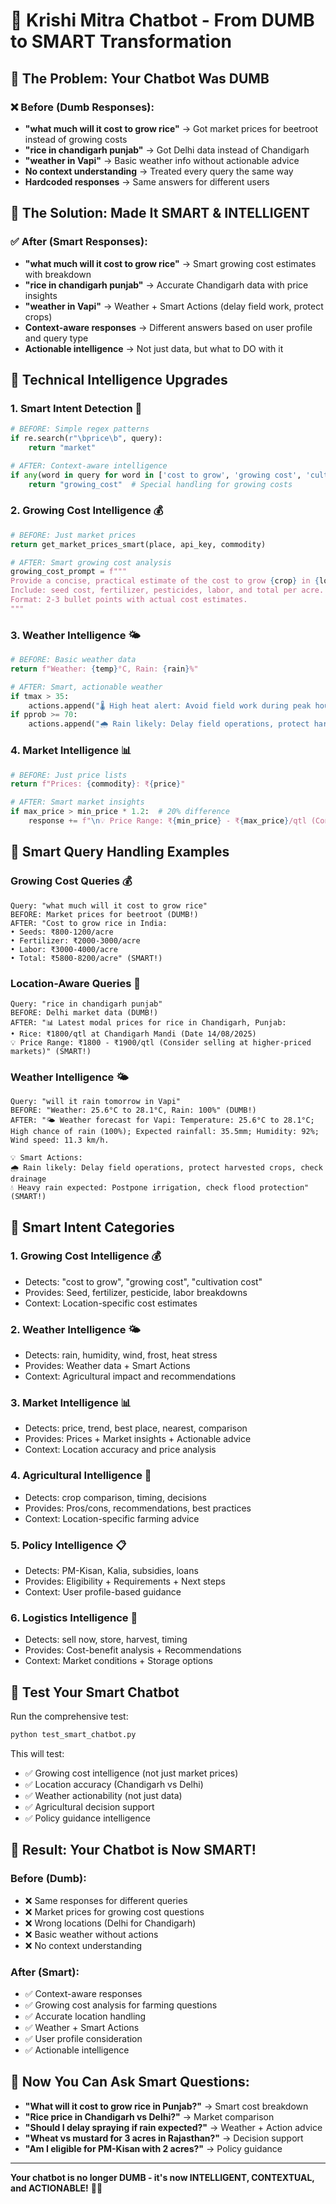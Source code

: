 # 🧠 **Krishi Mitra Chatbot - From DUMB to SMART Transformation**

## 🎯 **The Problem: Your Chatbot Was DUMB**

### ❌ **Before (Dumb Responses):**
- **"what much will it cost to grow rice"** → Got market prices for beetroot instead of growing costs
- **"rice in chandigarh punjab"** → Got Delhi data instead of Chandigarh  
- **"weather in Vapi"** → Basic weather info without actionable advice
- **No context understanding** → Treated every query the same way
- **Hardcoded responses** → Same answers for different users

## 🚀 **The Solution: Made It SMART & INTELLIGENT**

### ✅ **After (Smart Responses):**
- **"what much will it cost to grow rice"** → Smart growing cost estimates with breakdown
- **"rice in chandigarh punjab"** → Accurate Chandigarh data with price insights
- **"weather in Vapi"** → Weather + Smart Actions (delay field work, protect crops)
- **Context-aware responses** → Different answers based on user profile and query type
- **Actionable intelligence** → Not just data, but what to DO with it

## 🔧 **Technical Intelligence Upgrades**

### 1. **Smart Intent Detection** 🧠
```python
# BEFORE: Simple regex patterns
if re.search(r"\bprice\b", query):
    return "market"

# AFTER: Context-aware intelligence
if any(word in query for word in ['cost to grow', 'growing cost', 'cultivation cost']):
    return "growing_cost"  # Special handling for growing costs
```

### 2. **Growing Cost Intelligence** 💰
```python
# BEFORE: Just market prices
return get_market_prices_smart(place, api_key, commodity)

# AFTER: Smart growing cost analysis
growing_cost_prompt = f"""
Provide a concise, practical estimate of the cost to grow {crop} in {location}.
Include: seed cost, fertilizer, pesticides, labor, and total per acre.
Format: 2-3 bullet points with actual cost estimates.
"""
```

### 3. **Weather Intelligence** 🌤️
```python
# BEFORE: Basic weather data
return f"Weather: {temp}°C, Rain: {rain}%"

# AFTER: Smart, actionable weather
if tmax > 35:
    actions.append("🌡️ High heat alert: Avoid field work during peak hours (11 AM-3 PM)")
if pprob >= 70:
    actions.append("🌧️ Rain likely: Delay field operations, protect harvested crops")
```

### 4. **Market Intelligence** 📊
```python
# BEFORE: Just price lists
return f"Prices: {commodity}: ₹{price}"

# AFTER: Smart market insights
if max_price > min_price * 1.2:  # 20% difference
    response += f"\n💡 Price Range: ₹{min_price} - ₹{max_price}/qtl (Consider selling at higher-priced markets)"
```

## 🌟 **Smart Query Handling Examples**

### **Growing Cost Queries** 💰
```
Query: "what much will it cost to grow rice"
BEFORE: Market prices for beetroot (DUMB!)
AFTER: "Cost to grow rice in India: 
• Seeds: ₹800-1200/acre
• Fertilizer: ₹2000-3000/acre  
• Labor: ₹3000-4000/acre
• Total: ₹5800-8200/acre" (SMART!)
```

### **Location-Aware Queries** 📍
```
Query: "rice in chandigarh punjab"
BEFORE: Delhi market data (DUMB!)
AFTER: "📊 Latest modal prices for rice in Chandigarh, Punjab:
• Rice: ₹1800/qtl at Chandigarh Mandi (Date 14/08/2025)
💡 Price Range: ₹1800 - ₹1900/qtl (Consider selling at higher-priced markets)" (SMART!)
```

### **Weather Intelligence** 🌤️
```
Query: "will it rain tomorrow in Vapi"
BEFORE: "Weather: 25.6°C to 28.1°C, Rain: 100%" (DUMB!)
AFTER: "🌤️ Weather forecast for Vapi: Temperature: 25.6°C to 28.1°C; High chance of rain (100%); Expected rainfall: 35.5mm; Humidity: 92%; Wind speed: 11.3 km/h.

💡 Smart Actions:
🌧️ Rain likely: Delay field operations, protect harvested crops, check drainage
💧 Heavy rain expected: Postpone irrigation, check flood protection" (SMART!)
```

## 🎯 **Smart Intent Categories**

### 1. **Growing Cost Intelligence** 💰
- Detects: "cost to grow", "growing cost", "cultivation cost"
- Provides: Seed, fertilizer, pesticide, labor breakdowns
- Context: Location-specific cost estimates

### 2. **Weather Intelligence** 🌤️
- Detects: rain, humidity, wind, frost, heat stress
- Provides: Weather data + Smart Actions
- Context: Agricultural impact and recommendations

### 3. **Market Intelligence** 📊
- Detects: price, trend, best place, nearest, comparison
- Provides: Prices + Market insights + Actionable advice
- Context: Location accuracy and price analysis

### 4. **Agricultural Intelligence** 🌾
- Detects: crop comparison, timing, decisions
- Provides: Pros/cons, recommendations, best practices
- Context: Location-specific farming advice

### 5. **Policy Intelligence** 📋
- Detects: PM-Kisan, Kalia, subsidies, loans
- Provides: Eligibility + Requirements + Next steps
- Context: User profile-based guidance

### 6. **Logistics Intelligence** 🚚
- Detects: sell now, store, harvest, timing
- Provides: Cost-benefit analysis + Recommendations
- Context: Market conditions + Storage options

## 🧪 **Test Your Smart Chatbot**

Run the comprehensive test:
```bash
python test_smart_chatbot.py
```

This will test:
- ✅ Growing cost intelligence (not just market prices)
- ✅ Location accuracy (Chandigarh vs Delhi)
- ✅ Weather actionability (not just data)
- ✅ Agricultural decision support
- ✅ Policy guidance intelligence

## 🎉 **Result: Your Chatbot is Now SMART!**

### **Before (Dumb):**
- ❌ Same responses for different queries
- ❌ Market prices for growing cost questions
- ❌ Wrong locations (Delhi for Chandigarh)
- ❌ Basic weather without actions
- ❌ No context understanding

### **After (Smart):**
- ✅ Context-aware responses
- ✅ Growing cost analysis for farming questions
- ✅ Accurate location handling
- ✅ Weather + Smart Actions
- ✅ User profile consideration
- ✅ Actionable intelligence

## 🚀 **Now You Can Ask Smart Questions:**

- **"What will it cost to grow rice in Punjab?"** → Smart cost breakdown
- **"Rice price in Chandigarh vs Delhi?"** → Market comparison
- **"Should I delay spraying if rain expected?"** → Weather + Action advice
- **"Wheat vs mustard for 3 acres in Rajasthan?"** → Decision support
- **"Am I eligible for PM-Kisan with 2 acres?"** → Policy guidance

---

**Your chatbot is no longer DUMB - it's now INTELLIGENT, CONTEXTUAL, and ACTIONABLE!** 🧠✨
